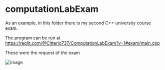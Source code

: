 # computationLabExam
As an example, in this folder there is my second C++ university course exam. 

The program can be run at https://replit.com/@Citterio737/ComputationLabExam?v=1#exam/main.cpp

These were the request of the exam

![image](https://user-images.githubusercontent.com/38109404/206184237-a7946f20-0767-4c67-b763-fc95f7adfde0.png)
